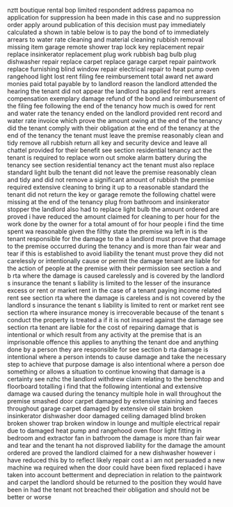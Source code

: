 nztt boutique rental bop limited respondent address papamoa no application for suppression ha been made in this case and no suppression order apply around publication of this decision must pay immediately calculated a shown in table below is to pay the bond of to immediately arrears to water rate cleaning and material cleaning rubbish removal missing item garage remote shower trap lock key replacement repair replace insinkerator replacement plug work rubbish bag bulb plug dishwasher repair replace carpet replace garage carpet repair paintwork replace furnishing blind window repair electrical repair to heat pump oven rangehood light lost rent filing fee reimbursement total award net award monies paid total payable by to landlord reason the landlord attended the hearing the tenant did not appear the landlord ha applied for rent arrears compensation exemplary damage refund of the bond and reimbursement of the filing fee following the end of the tenancy how much is owed for rent and water rate the tenancy ended on the landlord provided rent record and water rate invoice which prove the amount owing at the end of the tenancy did the tenant comply with their obligation at the end of the tenancy at the end of the tenancy the tenant must leave the premise reasonably clean and tidy remove all rubbish return all key and security device and leave all chattel provided for their benefit see section residential tenancy act the tenant is required to replace worn out smoke alarm battery during the tenancy see section residential tenancy act the tenant must also replace standard light bulb the tenant did not leave the premise reasonably clean and tidy and did not remove a significant amount of rubbish the premise required extensive cleaning to bring it up to a reasonable standard the tenant did not return the key or garage remote the following chattel were missing at the end of the tenancy plug from bathroom and insinkerator stopper the landlord also had to replace light bulb the amount ordered are proved i have reduced the amount claimed for cleaning to per hour for the work done by the owner for a total amount of for hour people i find the time spent wa reasonable given the filthy state the premise wa left in is the tenant responsible for the damage to the a landlord must prove that damage to the premise occurred during the tenancy and is more than fair wear and tear if this is established to avoid liability the tenant must prove they did not carelessly or intentionally cause or permit the damage tenant are liable for the action of people at the premise with their permission see section a and b rta where the damage is caused carelessly and is covered by the landlord s insurance the tenant s liability is limited to the lesser of the insurance excess or rent or market rent in the case of a tenant paying income related rent see section rta where the damage is careless and is not covered by the landlord s insurance the tenant s liability is limited to rent or market rent see section rta where insurance money is irrecoverable because of the tenant s conduct the property is treated a if it is not insured against the damage see section rta tenant are liable for the cost of repairing damage that is intentional or which result from any activity at the premise that is an imprisonable offence this applies to anything the tenant doe and anything done by a person they are responsible for see section b rta damage is intentional where a person intends to cause damage and take the necessary step to achieve that purpose damage is also intentional where a person doe something or allows a situation to continue knowing that damage is a certainty see nzhc the landlord withdrew claim relating to the benchtop and floorboard totalling i find that the following intentional and extensive damage wa caused during the tenancy multiple hole in wall throughout the premise smashed door carpet damaged by extensive staining and faeces throughout garage carpet damaged by extensive oil stain broken insinkerator dishwasher door damaged ceiling damaged blind broken broken shower trap broken window in lounge and multiple electrical repair due to damaged heat pump and rangehood oven floor light fitting in bedroom and extractor fan in bathroom the damage is more than fair wear and tear and the tenant ha not disproved liability for the damage the amount ordered are proved the landlord claimed for a new dishwasher however i have reduced this by to reflect likely repair cost a i am not persuaded a new machine wa required when the door could have been fixed replaced i have taken into account betterment and depreciation in relation to the paintwork and carpet the landlord should be returned to the position they would have been in had the tenant not breached their obligation and should not be better or worse